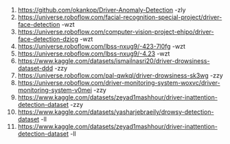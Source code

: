 1. https://github.com/okankop/Driver-Anomaly-Detection -zly
2. https://universe.roboflow.com/facial-recognition-special-project/driver-face-detection -wzt
3. https://universe.roboflow.com/computer-vision-project-ehipo/driver-face-detection-dzicg -wzt
4. https://universe.roboflow.com/lbss-nxug9/-423-7l0fg -wzt
5. https://universe.roboflow.com/lbss-nxug9/-4.23 -wzt
6. https://www.kaggle.com/datasets/ismailnasri20/driver-drowsiness-dataset-ddd -zzy
7. https://universe.roboflow.com/pal-qwkql/driver-drowsiness-sk3wg -zzy
8. https://universe.roboflow.com/driver-monitoring-system-woxvc/driver-monitoring-system-v0mei -zzy
9. https://www.kaggle.com/datasets/zeyad1mashhour/driver-inattention-detection-dataset -zzy
10. https://www.kaggle.com/datasets/yasharjebraeily/drowsy-detection-dataset -ll
11. https://www.kaggle.com/datasets/zeyad1mashhour/driver-inattention-detection-dataset -ll
